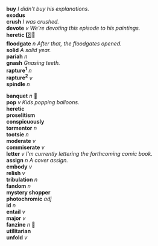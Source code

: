 __buy__ _I didn't buy his explanations._  
__exodus__  
__crush__ _I was crushed._  
__devote__ _v_ _We're devoting this episode to his paintings._  
__heretic__ :two::hammer:  
__floodgate__ _n_ _After that, the floodgates opened._  
__solid__ _A solid year._  
__pariah__ _n_  
__gnash__ _Gnasing teeth._  
__rapture<sup>1</sup>__ _n_  
__rapture<sup>2</sup>__ _v_  
__spindle__ _n_  

__banquet__ _n_ :mega:  
__pop__ _v_ _Kids popping balloons._  
__heretic__  
__proselitism__  
__conspicuously__  
__tormentor__ _n_  
__tootsie__ _n_  
__moderate__ _v_  
__commiserate__ _v_  
__letter__ _v_ _I'm currently lettering the forthcoming comic book._  
__assign__ _n_ _A cover assign._  
__embody__ _v_  
__relish__ _v_  
__tribulation__ _n_  
__fandom__ _n_  
__mystery shopper__  
__photochromic__ _adj_  
__id__ _n_  
__entail__ _v_  
__major__ _v_  
__fanzine__ _n_ :mega:  
__utilitarian__  
__unfold__ _v_  
